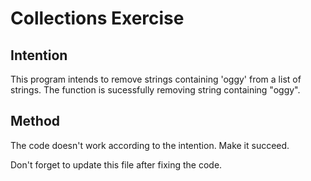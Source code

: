 # Collections Exercise

## Intention

This program intends to remove strings containing 'oggy' from a list of strings.
The function is sucessfully removing string containing "oggy".

## Method

The code doesn't work according to the intention. Make it succeed.

Don't forget to update this file after fixing the code.

